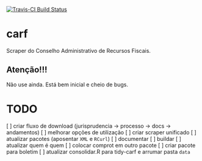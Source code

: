 [![Travis-CI Build Status](https://travis-ci.org/abjur/carf.svg?branch=master)](https://travis-ci.org/abjur/carf)

# carf

Scraper do Conselho Administrativo de Recursos Fiscais.

## Atenção!!!

Não use ainda. Está bem inicial e cheio de bugs.

# TODO

[ ] criar fluxo de download (jurisprudencia -> processo -> docs -> andamentos)
[ ] melhorar opções de utilização
[ ] criar scraper unificado
[ ] atualizar pacotes (aposentar `XML` e `RCurl`)
[ ] documentar
[ ] buildar
[ ] atualizar quem é quem
[ ] colocar comprot em outro pacote
[ ] criar pacote para boletim
[ ] atualizar consolidar.R para tidy-carf e arrumar pasta `data`
